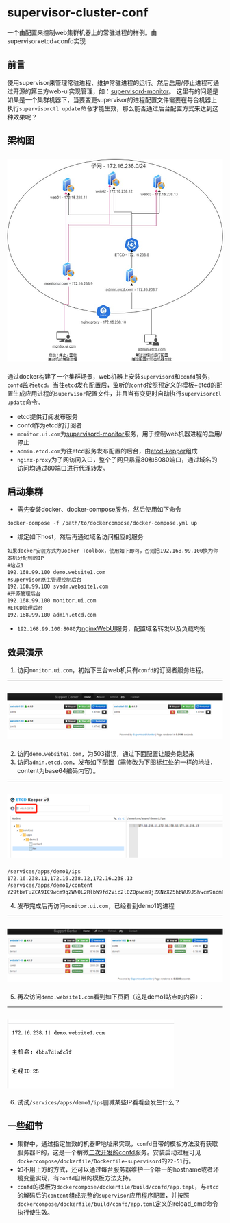 # supervisor-cluster-conf
一个由配置来控制web集群机器上的常驻进程的样例。由supervisor+etcd+confd实现

## 前言
使用supervisor来管理常驻进程、维护常驻进程的运行。然后启用/停止进程可通过开源的第三方web-ui实现管理，如：[supervisord-monitor](https://github.com/mlazarov/supervisord-monitor)。
这里有的问题是如果是一个集群机器下，当要变更supervisor的进程配置文件需要在每台机器上执行`supervisorctl update`命令才能生效，那么能否通过后台配置方式来达到这种效果呢？

## 架构图
![image](https://github.com/qiuweirun/supervisor-cluster-conf/blob/main/docs/images/net.jpg)
---
通过docker构建了一个集群场景，web机器上安装`supervisord`和`confd`服务，`confd`监听`etcd`。当往`etcd`发布配置后，监听的`confd`按照预定义的模板+etcd的配置生成应用进程的`supervisor`配置文件，并且当有变更时自动执行`supervisorctl update`命令。
* etcd提供订阅发布服务
* confd作为etcd的订阅者
* `monitor.ui.com`为[supervisord-monitor](https://github.com/mlazarov/supervisord-monitor)服务，用于控制web机器进程的启用/停止
* `admin.etcd.com`为往etcd服务发布配置的后台，由[etcd-kepper](https://github.com/evildecay/etcdkeeper)组成
* `nginx-proxy`为子网访问入口，整个子网只暴露80和8080端口，通过域名的访问均通过80端口进行代理转发。

## 启动集群
* 需先安装docker、docker-compose服务，然后使用如下命令
```
docker-compose -f /path/to/dockercompose/docker-compose.yml up
```
* 绑定如下host，然后再通过域名访问相应的服务
```
如果docker安装方式为Docker Toolbox，使用如下即可，否则把192.168.99.100换为你本机分配到的IP
#站点1
192.168.99.100 demo.website1.com
#supervisor原生管理控制后台
192.168.99.100 svadm.website1.com
#开源管理后台
192.168.99.100 monitor.ui.com
#ETCD管理后台
192.168.99.100 admin.etcd.com
```
* `192.168.99.100:8080`为[nginxWebUI](https://github.com/cym1102/nginxWebUI)服务，配置域名转发以及负载均衡

## 效果演示
1) 访问`monitor.ui.com`，初始下三台web机只有`confd`的订阅者服务进程。
---
![image](https://github.com/qiuweirun/supervisor-cluster-conf/blob/main/docs/images/init-view.png)
---
2) 访问`demo.website1.com`，为503错误，通过下面配置让服务跑起来
3) 访问`admin.etcd.com`，发布如下配置（需修改为下图标红处的一样的地址，content为base64编码内容）。
---
![image](https://github.com/qiuweirun/supervisor-cluster-conf/blob/main/docs/images/etcd-keeper.png)
---
```
/services/apps/demo1/ips       172.16.238.11,172.16.238.12,172.16.238.13
/services/apps/demo1/content   Y29tbWFuZCA9IC9wcm9qZWN0L2RlbW9fd2Vic2l0ZQpwcm9jZXNzX25hbWU9JShwcm9ncmFtX25hbWUpcwpzdGFydHNlY3MgPSAwCm51bXByb2NzID0gMQphdXRvc3RhcnQgPSB0cnVlCmF1dG9yZXN0YXJ0ID0gdHJ1ZQ==
```
4) 发布完成后再访问`monitor.ui.com`，已经看到demo1的进程
---
![image](https://github.com/qiuweirun/supervisor-cluster-conf/blob/main/docs/images/pub-view.png)
---
5) 再次访问`demo.website1.com`看到如下页面（这是demo1站点的内容）：
---
![image](https://github.com/qiuweirun/supervisor-cluster-conf/blob/main/docs/images/demo1.png)
---
6) 试试`/services/apps/demo1/ips`删减某些IP看看会发生什么？

## 一些细节
* 集群中，通过指定生效的机器IP地址来实现，`confd`自带的模板方法没有获取服务器IP的，这是一个稍微[二次开发的confd](https://github.com/qiuweirun/confd)服务。安装启动过程可见`dockercompose/dockerfile/Dockerfile-supervisord`的`22-51`行。
* 如不用上方的方式，还可以通过每台服务器维护一个唯一的hostname或者环境变量实现，有`confd`自带的模板方法支持。
* `confd`的模板为`dockercompose/dockerfile/build/confd/app.tmpl`，与`etcd`的解码后的`content`组成完整的`supervisor`应用程序配置，并按照`dockercompose/dockerfile/build/confd/app.toml`定义的reload_cmd命令执行使生效。
